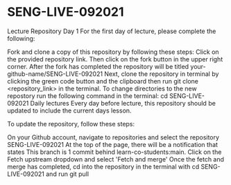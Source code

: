 # SENG-LIVE-092021
Lecture Repository
Day 1
For the first day of lecture, please complete the following:

Fork and clone a copy of this repository by following these steps: Click on the provided repository link. Then click on the fork button in the upper right corner.
After the fork has completed the repository will be titled your-github-name/SENG-LIVE-092021
Next, clone the repository in terminal by clicking the green code button and the clipboard then run git clone <repository_link> in the terminal.
To change directories to the new repostory run the following command in the terminal: cd SENG-LIVE-092021
Daily lectures
Every day before lecture, this repository should be updated to include the current days lesson.

To update the repository, follow these steps:

On your Github account, navigate to repositories and select the repository SENG-LIVE-092021
At the top of the page, there will be a notification that states This branch is 1 commit behind learn-co-students:main. Click on the Fetch upstream dropdown and select 'Fetch and merge'
Once the fetch and merge has completed, cd into the repository in the terminal with cd SENG-LIVE-092021 and run git pull
